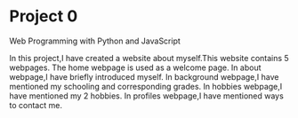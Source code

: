 # Project 0

Web Programming with Python and JavaScript

In this project,I have created a website about myself.This website contains 5 webpages.
The home webpage is used as a welcome page.
In about webpage,I have briefly introduced myself.
In background webpage,I have mentioned my schooling and corresponding grades.
In hobbies webpage,I have mentioned my 2 hobbies.
In profiles webpage,I have mentioned ways to contact me.
